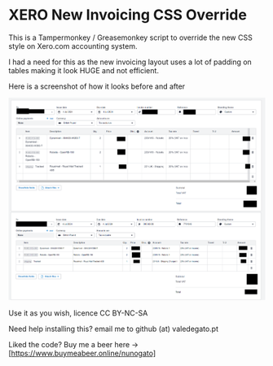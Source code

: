 # XERO New Invoicing CSS Override

This is a Tampermonkey / Greasemonkey script to override the new CSS style on Xero.com accounting system.

I had a need for this as the new invoicing layout uses a lot of padding on tables making it look HUGE and not efficient.

Here is a screenshot of how it looks before and after

![before and after screenshot](https://github.com/nunogato/xeroCSSOverride/blob/main/DiffScreenshot.png?raw=true)


Use it as you wish, licence CC BY-NC-SA

Need help installing this? email me to github (at) valedegato.pt

Liked the code? Buy me a beer here -> [https://www.buymeabeer.online/nunogato]
